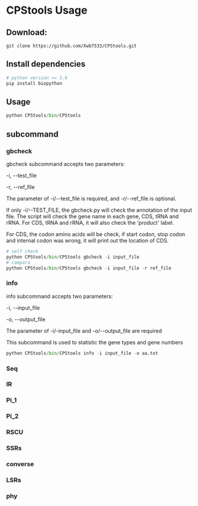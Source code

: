 # CPStools Usage

## Download:

```shell
git clone https://github.com/Xwb7533/CPStools.git
```

## Install dependencies

```sh
# python version >= 3.6
pip install biopython
```

## Usage

```python
python CPStools/bin/CPStools 
```

## subcommand

### gbcheck

gbcheck subcommand accepts two parameters:

 -i, --test_file

 -r, --ref_file

The parameter of -i/--test_file is required, and -r/--ref_file is optional.

If only -i/--TEST_FILE, the gbcheck.py will check the annotation of the input file. The script will check the gene name in each gene, CDS, tRNA and rRNA. For CDS, tRNA and rRNA, it will also check the 'product' label.

For CDS, the codon amino acids will be check, if start codon, stop codon and internal codon was wrong, it will print out the location of CDS.

```python
# self check
python CPStools/bin/CPStools gbcheck -i input_file
# compara
python CPStools/bin/CPStools gbcheck -i input_file -r ref_file
```

### info

info subcommand accepts two parameters:

 -i, --input_file

 -o, --output_file

The parameter of -i/-input_file and  -o/--output_file are required

This subcommand is used to statistic the gene types and gene numbers

```python
python CPStools/bin/CPStools info -i input_file -o aa.txt  
```



### Seq

### IR

### Pi_1

### Pi_2

### RSCU

### SSRs

### converse

### LSRs

### phy

